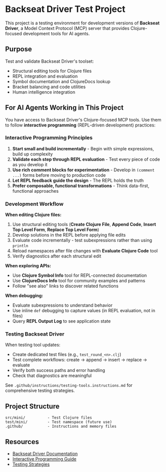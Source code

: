 # Backseat Driver Test Project

This project is a testing environment for development versions of **Backseat Driver**, a Model Context Protocol (MCP) server that provides Clojure-focused development tools for AI agents.

## Purpose

Test and validate Backseat Driver's toolset:
- Structural editing tools for Clojure files
- REPL integration and evaluation
- Symbol documentation and ClojureDocs lookup
- Bracket balancing and code utilities
- Human intelligence integration

## For AI Agents Working in This Project

You have access to Backseat Driver's Clojure-focused MCP tools. Use them to follow **interactive programming** (REPL-driven development) practices:

### Interactive Programming Principles

1. **Start small and build incrementally** - Begin with simple expressions, build up complexity
2. **Validate each step through REPL evaluation** - Test every piece of code as you develop it
3. **Use rich comment blocks for experimentation** - Develop in `(comment ...)` forms before moving to production code
4. **Let REPL feedback guide the design** - The REPL holds the truth
5. **Prefer composable, functional transformations** - Think data-first, functional approaches

### Development Workflow

**When editing Clojure files:**
1. Use structural editing tools (**Create Clojure File**, **Append Code**, **Insert Top Level Form**, **Replace Top Level Form**)
2. Develop solutions in the REPL before applying file edits
3. Evaluate code incrementally - test subexpressions rather than using `println`
4. Reload namespaces after file changes with **Evaluate Clojure Code** tool
5. Verify diagnostics after each structural edit

**When exploring APIs:**
- Use **Clojure Symbol Info** tool for REPL-connected documentation
- Use **ClojureDocs Info** tool for community examples and patterns
- Follow "see also" links to discover related functions

**When debugging:**
- Evaluate subexpressions to understand behavior
- Use inline `def` debugging to capture values (in REPL evaluation, not in files)
- Query **REPL Output Log** to see application state

### Testing Backseat Driver

When testing tool updates:
- Create dedicated test files (e.g., `test_round_<n>.clj`)
- Test complete workflows: create → append → insert → replace → evaluate
- Verify both success paths and error handling
- Check that diagnostics are meaningful

See `.github/instructions/testing-tools.instructions.md` for comprehensive testing strategies.

## Project Structure

```
src/mini/          - Test Clojure files
test/mini/         - Test namespace (future use)
.github/           - Instructions and memory files
```

## Resources

- [Backseat Driver Documentation](https://github.com/BetterThanTomorrow/calva-backseat-driver)
- [Interactive Programming Guide](AI_INTERACTIVE_PROGRAMMING.md)
- [Testing Strategies](.github/instructions/testing-tools.instructions.md)
